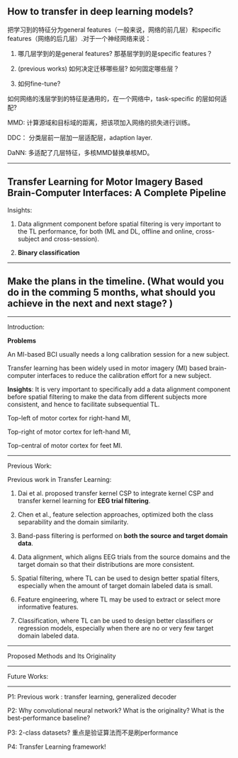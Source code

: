 ## How to transfer in deep learning models?

把学习到的特征分为general features（一般来说，网络的前几层）和specific features（网络的后几层）.对于一个神经网络来说：

1. 哪几层学到的是general features? 那基层学到的是specific features？

2. (previous works) 如何决定迁移哪些层? 如何固定哪些层？

3. 如何fine-tune?

如何网络的浅层学到的特征是通用的，在一个网络中，task-specific 的层如何适配?

MMD: 计算源域和目标域的距离，把该项加入网络的损失进行训练。

DDC： 分类层前一层加一层适配层，adaption layer. 

DaNN: 多适配了几层特征，多核MMD替换单核MD。 

---

## Transfer Learning for Motor Imagery Based Brain-Computer Interfaces: A Complete Pipeline 

Insights:

1. Data alignment component before spatial filtering is very important to the TL performance, for both (ML and DL, offline and online, cross-subject and cross-session). 

2. **Binary classification** 

---

## Make the plans in the timeline. (What would you do in the comming 5 months, what should you achieve in the next and next stage? ) 

---

Introduction: 

**Problems**

An MI-based BCI usually needs a long calibration session for a new subject. 

Transfer learning has been widely used in motor imagery (MI) based brain-computer interfaces to reduce the calibration effort for a new subject. 

**Insights**: It is very important to specifically add a data alignment component before spatial filtering to make the data from different subjects more consistent, and hence to facilitate subsequential TL.



Top-left of motor cortex for right-hand MI, 

Top-right of motor cortex for left-hand MI, 

Top-central of motor cortex for feet MI. 

---

Previous Work: 

Previous work in Transfer Learning: 

1. Dai et al. proposed transfer kernel CSP to integrate kernel CSP and transfer kernel learning for **EEG trial filtering**.

2. Chen et al., feature selection approaches, optimized both the class separability and the domain similarity. 

3. Band-pass filtering is performed on **both the source and target domain data**. 

4. Data alignment, which aligns EEG trials from the source domains and the target domain so that their distributions are more consistent. 

5. Spatial filtering, where TL can be used to design better spatial filters, especially when the amount of target domain labeled data is small. 

6. Feature engineering, where TL may be used to extract or select more informative features. 

7. Classification, where TL can be used to design better classifiers or regression models, especially when there are no or very few target domain labeled data. 

---

Proposed Methods and Its Originality 

---

Future Works: 

---

P1: Previous work : transfer learning, generalized decoder

P2: Why convolutional neural network? What is the originality? What is the best-performance baseline?

P3: 2-class datasets? 重点是验证算法而不是刷performance

P4: Transfer Learning framework!
